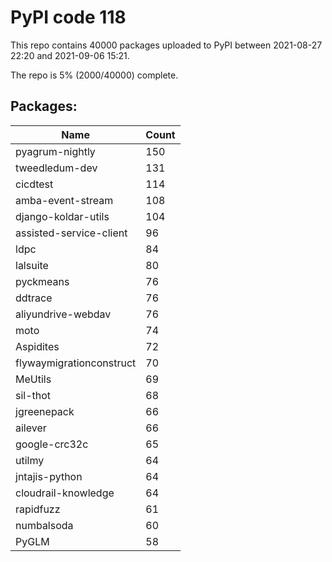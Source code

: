 # PyPI code 118

This repo contains 40000 packages uploaded to PyPI between 
2021-08-27 22:20 and 2021-09-06 15:21.

The repo is 5% (2000/40000) complete.

## Packages:

| Name  | Count |
| ----- | ----- |
| pyagrum-nightly | 150 |
| tweedledum-dev | 131 |
| cicdtest | 114 |
| amba-event-stream | 108 |
| django-koldar-utils | 104 |
| assisted-service-client | 96 |
| ldpc | 84 |
| lalsuite | 80 |
| pyckmeans | 76 |
| ddtrace | 76 |
| aliyundrive-webdav | 76 |
| moto | 74 |
| Aspidites | 72 |
| flywaymigrationconstruct | 70 |
| MeUtils | 69 |
| sil-thot | 68 |
| jgreenepack | 66 |
| ailever | 66 |
| google-crc32c | 65 |
| utilmy | 64 |
| jntajis-python | 64 |
| cloudrail-knowledge | 64 |
| rapidfuzz | 61 |
| numbalsoda | 60 |
| PyGLM | 58 |



